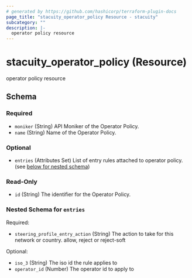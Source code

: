```yaml
---
# generated by https://github.com/hashicorp/terraform-plugin-docs
page_title: "stacuity_operator_policy Resource - stacuity"
subcategory: ""
description: |-
  operator policy resource
---
```


# stacuity_operator_policy (Resource)

operator policy resource



<!-- schema generated by tfplugindocs -->
## Schema

### Required

- `moniker` (String) API Moniker of the Operator Policy.
- `name` (String) Name of the Operator Policy.

### Optional

- `entries` (Attributes Set) List of entry rules attached to operator policy. (see [below for nested schema](#nestedatt--entries))

### Read-Only

- `id` (String) The identifier for the Operator Policy.

<a id="nestedatt--entries"></a>
### Nested Schema for `entries`

Required:

- `steering_profile_entry_action` (String) The action to take for this network or country. allow, reject or reject-soft

Optional:

- `iso_3` (String) The iso id the rule applies to
- `operator_id` (Number) The operator id to apply to
